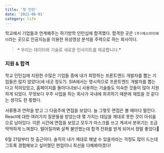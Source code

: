 ```yaml
---
title: '첫 인턴'
date: '2021-06-01'
category: life
---
```


학교에서 기업들과 연계해주는 하기방학 인턴십에 합격했다. 합격한 곳은 `(주)에스아이에이`라는 곳으로 인공지능을 이용한 위성영상 분석을 주력으로 하는 회사이다.

> ❝ 우리는
> 데이터와 기술로
> 새로운 인사이트를
> 제공합니다.❞

### 지원 & 합격

학교 인턴십에 지원한 수많은 기업들 중에 내가 희망하는 프론트엔드 개발자를 뽑는 기업들은 많지 않았다(세 네곳 정도?). SIA에서는 명시적으로 프론트엔드 개발자를 뽑는다고 적혀있었고, 홈페이지를 돌아다녀보니 사용하는 기술들도 익숙한 것들이 많아 지원하게 되었다. 무엇보다 우주 사업을 하는 회사가 국내에 희귀하기 때문에 재밌을 것 같다는 생각도 한 몫했다.

서류통과 연락을 받고 그 다음주에 면접을 보았다. 늘 그렇듯 면접은 볼 때마다 떨린다. React에 대한 여러가지 질문들을 받았는데 몇 가지는 대답을 제대로 못한 것이 아쉬움으로 남아있다. 이른 시간에 면접을 보았고 모두가 마스크를 쓰고 계셔서 분위기는 조금 딱딱하게 느껴졌다. 떨어질까봐 살짝 불안했는데 합격 전화를 받게 되어서 정말 좋았다🤪

6월 21일부터 첫 출근이다. 솔직히 내가 제대로 해낼 수 있을까라는 걱정도 많이 드는데 그토록 경험해보고 싶어했던 현업이니 최선을 다해봐야겠다!
